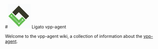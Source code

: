 #![logo](img/ligato-dark.png) <span >Ligato vpp-agent</span>

Welcome to the vpp-agent wiki, a collection of information about the [vpp-agent](https://ligato.io/vpp-agent).
